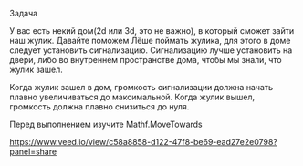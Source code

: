 Задача

У вас есть некий дом(2d или 3d, это не важно), в который сможет зайти наш жулик.
Давайте поможем Лёше поймать жулика, для этого в доме следует установить сигнализацию.
Сигнализацию лучше установить на двери, либо во внутреннем пространстве дома, чтобы мы знали, что жулик зашел.

Когда жулик зашел в дом, громкость сигнализации должна начать плавно увеличиваться до максимальной. Когда жулик вышел, громкость должна плавно снизиться до нуля.

Перед выполнением изучите Mathf.MoveTowards

https://www.veed.io/view/c58a8858-d122-47f8-be69-ead27e2e0798?panel=share
